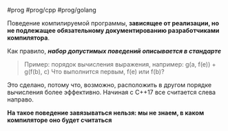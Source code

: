#prog #prog/cpp #prog/golang 

Поведение компилируемой программы, **зависящее от реализации, но не подлежащее обязательному документированию разработчиками компилятора**.

Как правило, ***набор допустимых поведений описывается в стандарте***

> Пример: порядок вычисления выражения, например: g(a, f(e)) + g(f(b), c)
> Что выполнится первым, f(e) или f(b)?

Это сделано, потому что, возможно, расположить в другом порядке вычисления более эффективно. Начиная с С++17 все считается слева направо.

**На такое поведение завязываться нельзя:
мы не знаем, в каком компиляторе оно будет считаться**